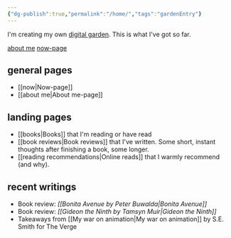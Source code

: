 ```yaml
---
{"dg-publish":true,"permalink":"/home/","tags":"gardenEntry"}
---
```


<p class="introduction">I'm creating my own <a href="https://cagrimmett.com/notes/2020/11/08/what-are-digital-gardens/" target="_blank">digital garden</a>. This is what I've got so far.</p>
<div style="overflow: hidden;">
<a class="button" href="#">about me</a>
<a class="button" href="#">now-page</a>
</div>

## general pages
- [[now\|Now-page]]
- [[about me\|About me-page]]

## landing pages
- [[books\|Books]] that I'm reading or have read 
- [[book reviews\|Book reviews]] that I've written. Some short, instant thoughts after finishing a book, some longer.
- [[reading recommendations\|Online reads]] that I warmly recommend (and why).

## recent writings
- Book review: _[[Bonita Avenue by Peter Buwalda\|Bonita Avenue]]_
- Book review: _[[Gideon the Ninth by Tamsyn Muir\|Gideon the Ninth]]_
- Takeaways from [[My war on animation\|My war on animation]] by S.E. Smith for The Verge